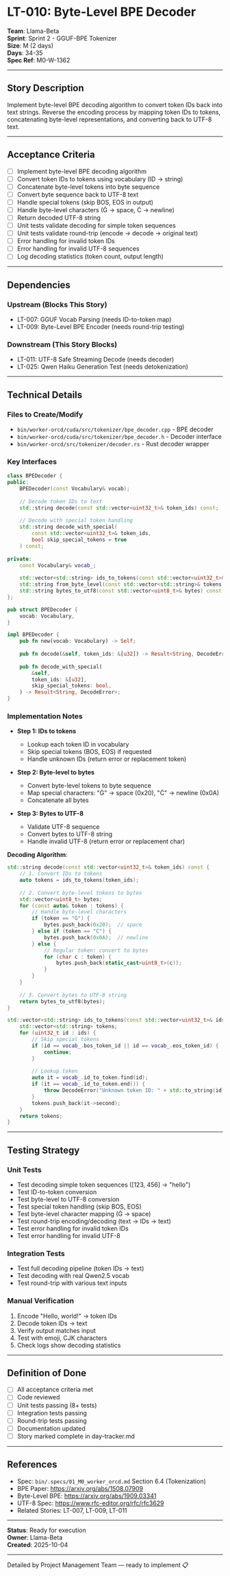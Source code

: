 # LT-010: Byte-Level BPE Decoder

**Team**: Llama-Beta  
**Sprint**: Sprint 2 - GGUF-BPE Tokenizer  
**Size**: M (2 days)  
**Days**: 34-35  
**Spec Ref**: M0-W-1362

---

## Story Description

Implement byte-level BPE decoding algorithm to convert token IDs back into text strings. Reverse the encoding process by mapping token IDs to tokens, concatenating byte-level representations, and converting back to UTF-8 text.

---

## Acceptance Criteria

- [ ] Implement byte-level BPE decoding algorithm
- [ ] Convert token IDs to tokens using vocabulary (ID → string)
- [ ] Concatenate byte-level tokens into byte sequence
- [ ] Convert byte sequence back to UTF-8 text
- [ ] Handle special tokens (skip BOS, EOS in output)
- [ ] Handle byte-level characters (Ġ → space, Ċ → newline)
- [ ] Return decoded UTF-8 string
- [ ] Unit tests validate decoding for simple token sequences
- [ ] Unit tests validate round-trip (encode → decode → original text)
- [ ] Error handling for invalid token IDs
- [ ] Error handling for invalid UTF-8 sequences
- [ ] Log decoding statistics (token count, output length)

---

## Dependencies

### Upstream (Blocks This Story)
- LT-007: GGUF Vocab Parsing (needs ID-to-token map)
- LT-009: Byte-Level BPE Encoder (needs round-trip testing)

### Downstream (This Story Blocks)
- LT-011: UTF-8 Safe Streaming Decode (needs decoder)
- LT-025: Qwen Haiku Generation Test (needs detokenization)

---

## Technical Details

### Files to Create/Modify
- `bin/worker-orcd/cuda/src/tokenizer/bpe_decoder.cpp` - BPE decoder
- `bin/worker-orcd/cuda/src/tokenizer/bpe_decoder.h` - Decoder interface
- `bin/worker-orcd/src/tokenizer/decoder.rs` - Rust decoder wrapper

### Key Interfaces
```cpp
class BPEDecoder {
public:
    BPEDecoder(const Vocabulary& vocab);
    
    // Decode token IDs to text
    std::string decode(const std::vector<uint32_t>& token_ids) const;
    
    // Decode with special token handling
    std::string decode_with_special(
        const std::vector<uint32_t>& token_ids,
        bool skip_special_tokens = true
    ) const;
    
private:
    const Vocabulary& vocab_;
    
    std::vector<std::string> ids_to_tokens(const std::vector<uint32_t>& ids) const;
    std::string from_byte_level(const std::vector<std::string>& tokens) const;
    std::string bytes_to_utf8(const std::vector<uint8_t>& bytes) const;
};
```

```rust
pub struct BPEDecoder {
    vocab: Vocabulary,
}

impl BPEDecoder {
    pub fn new(vocab: Vocabulary) -> Self;
    
    pub fn decode(&self, token_ids: &[u32]) -> Result<String, DecodeError>;
    
    pub fn decode_with_special(
        &self,
        token_ids: &[u32],
        skip_special_tokens: bool,
    ) -> Result<String, DecodeError>;
}
```

### Implementation Notes
- **Step 1: IDs to tokens**
  - Lookup each token ID in vocabulary
  - Skip special tokens (BOS, EOS) if requested
  - Handle unknown IDs (return error or replacement token)
  
- **Step 2: Byte-level to bytes**
  - Convert byte-level tokens to byte sequence
  - Map special characters: "Ġ" → space (0x20), "Ċ" → newline (0x0A)
  - Concatenate all bytes
  
- **Step 3: Bytes to UTF-8**
  - Validate UTF-8 sequence
  - Convert bytes to UTF-8 string
  - Handle invalid UTF-8 (return error or replacement char)

**Decoding Algorithm**:
```cpp
std::string decode(const std::vector<uint32_t>& token_ids) const {
    // 1. Convert IDs to tokens
    auto tokens = ids_to_tokens(token_ids);
    
    // 2. Convert byte-level tokens to bytes
    std::vector<uint8_t> bytes;
    for (const auto& token : tokens) {
        // Handle byte-level characters
        if (token == "Ġ") {
            bytes.push_back(0x20);  // space
        } else if (token == "Ċ") {
            bytes.push_back(0x0A);  // newline
        } else {
            // Regular token: convert to bytes
            for (char c : token) {
                bytes.push_back(static_cast<uint8_t>(c));
            }
        }
    }
    
    // 3. Convert bytes to UTF-8 string
    return bytes_to_utf8(bytes);
}

std::vector<std::string> ids_to_tokens(const std::vector<uint32_t>& ids) const {
    std::vector<std::string> tokens;
    for (uint32_t id : ids) {
        // Skip special tokens
        if (id == vocab_.bos_token_id || id == vocab_.eos_token_id) {
            continue;
        }
        
        // Lookup token
        auto it = vocab_.id_to_token.find(id);
        if (it == vocab_.id_to_token.end()) {
            throw DecodeError("Unknown token ID: " + std::to_string(id));
        }
        tokens.push_back(it->second);
    }
    return tokens;
}
```

---

## Testing Strategy

### Unit Tests
- Test decoding simple token sequences ([123, 456] → "hello")
- Test ID-to-token conversion
- Test byte-level to UTF-8 conversion
- Test special token handling (skip BOS, EOS)
- Test byte-level character mapping (Ġ → space)
- Test round-trip encoding/decoding (text → IDs → text)
- Test error handling for invalid token IDs
- Test error handling for invalid UTF-8

### Integration Tests
- Test full decoding pipeline (token IDs → text)
- Test decoding with real Qwen2.5 vocab
- Test round-trip with various text inputs

### Manual Verification
1. Encode "Hello, world!" → token IDs
2. Decode token IDs → text
3. Verify output matches input
4. Test with emoji, CJK characters
5. Check logs show decoding statistics

---

## Definition of Done

- [ ] All acceptance criteria met
- [ ] Code reviewed
- [ ] Unit tests passing (8+ tests)
- [ ] Integration tests passing
- [ ] Round-trip tests passing
- [ ] Documentation updated
- [ ] Story marked complete in day-tracker.md

---

## References

- Spec: `bin/.specs/01_M0_worker_orcd.md` Section 6.4 (Tokenization)
- BPE Paper: https://arxiv.org/abs/1508.07909
- Byte-Level BPE: https://arxiv.org/abs/1909.03341
- UTF-8 Spec: https://www.rfc-editor.org/rfc/rfc3629
- Related Stories: LT-007, LT-009, LT-011

---

**Status**: Ready for execution  
**Owner**: Llama-Beta  
**Created**: 2025-10-04

---

Detailed by Project Management Team — ready to implement 📋

